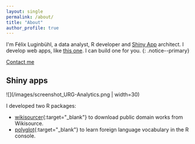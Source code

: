 ```yaml
---
layout: single
permalink: /about/
title: "About"
author_profile: true
---
```


I'm Félix Luginbühl, a data analyst, R developer and [Shiny App](https://shiny.rstudio.com/) architect. I develop web apps, like [this one](https://universal-rights.shinyapps.io/urg-analytics/). I can build one for you. {: .notice--primary}

<a href="http://felixluginbuhl.com" class=".btn .btn--danger">Contact me</a>

## Shiny apps

![](/images/screenshot_URG-Analytics.png | width=30)

I developed two R packages:

- [wikisourcer](https://lgnbhl.github.io/wikisourcer){:target="_blank"} to download public domain works from Wikisource.
- [polyglot](https://lgnbhl.github.io/polyglot){:target="_blank"} to learn foreign language vocabulary in the R console.
